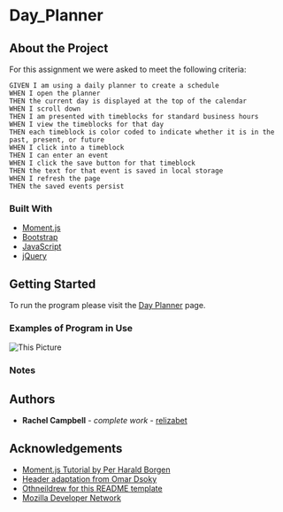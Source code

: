 # Day_Planner

## About the Project

For this assignment we were asked to meet the following criteria:

    GIVEN I am using a daily planner to create a schedule
    WHEN I open the planner
    THEN the current day is displayed at the top of the calendar
    WHEN I scroll down
    THEN I am presented with timeblocks for standard business hours
    WHEN I view the timeblocks for that day
    THEN each timeblock is color coded to indicate whether it is in the past, present, or future
    WHEN I click into a timeblock
    THEN I can enter an event
    WHEN I click the save button for that timeblock
    THEN the text for that event is saved in local storage
    WHEN I refresh the page
    THEN the saved events persist

### Built With

- <a href="https://momentjs.com/">Moment.js</a>
- <a href="https://getbootstrap.com/">Bootstrap</a>
- <a href="https://developer.mozilla.org/en-US/docs/Web/javascript">JavaScript</a>
- <a href="https://api.jquery.com/">jQuery</a>

## Getting Started

To run the program please visit the <a href="https://relizabet.github.io/Day_Planner/">Day Planner</a> page.

### Examples of Program in Use

![This Picture]()

### Notes

## Authors

- **Rachel Campbell** - _complete work_ - [relizabet](https://github.com/relizabet)

## Acknowledgements

- <a href="https://scrimba.com/casts/cwpDGhG">Moment.js Tutorial by Per Harald Borgen</a>
- <a href="https://codepen.io/linux/pen/aEQKWP">Header adaptation from Omar Dsoky</a>
- <a href="https://github.com/othneildrew/Best-README-Template">Othneildrew for this README template</a>
- <a href="https://developer.mozilla.org/en-US/">Mozilla Developer Network</a>
